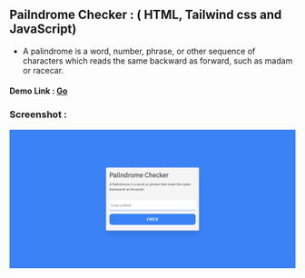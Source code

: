 ## Pailndrome Checker : ( HTML, Tailwind css and JavaScript)

- A palindrome is a word, number, phrase, or other sequence of characters which reads the same backward as forward, such as madam or racecar.

#### Demo Link : [Go](https://sm8uti.github.io/Ui_Compnents/Javascript%20Projects/Pailndrome%20Checker/)

### Screenshot : 
<img src="screenshot.png">